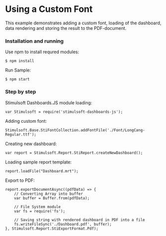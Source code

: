 # Using a Custom Font

This example demonstrates adding a custom font, loading of the dashboard, data rendering and storing the result to the PDF-document.

### Installation and running
Use npm to install requred modules:

    $ npm install
    
Run Sample:

    $ npm start

### Step by step
Stimulsoft Dashboards.JS module loading:

    var Stimulsoft = require('stimulsoft-dashboards-js');

Adding custom font:

    Stimulsoft.Base.StiFontCollection.addFontFile('./Font/LongCang-Regular.ttf');

Creating new dashboard:

    var report = Stimulsoft.Report.StiReport.createNewDashboard();

Loading sample report template:

    report.loadFile("Dashboard.mrt");

Export to PDF:

	report.exportDocumentAsync((pdfData) => {
        // Converting Array into buffer
        var buffer = Buffer.from(pdfData);

        // File System module
        var fs = require('fs');

        // Saving string with rendered dashboard in PDF into a file
        fs.writeFileSync('./Dashboard.pdf', buffer);
    }, Stimulsoft.Report.StiExportFormat.Pdf);
